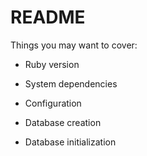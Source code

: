 # README

Things you may want to cover:

* Ruby version

* System dependencies

* Configuration

* Database creation

* Database initialization
